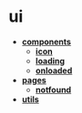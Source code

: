 <!-- this entire file is auto-generated -->

# ui

<!-- optional markdown-notes-tree directory description starts here -->

<!-- optional markdown-notes-tree directory description ends here -->

- [**components**](components)
  - [**icon**](components/icon)
  - [**loading**](components/loading)
  - [**onloaded**](components/onloaded)
- [**pages**](pages)
  - [**notfound**](pages/notfound)
- [**utils**](utils)
